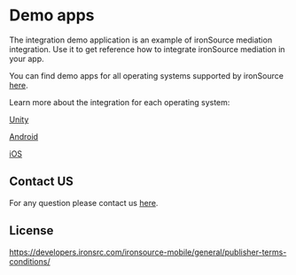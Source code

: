 # Demo apps  

The integration demo application is an example of ironSource mediation integration. Use it to get reference how to integrate ironSource mediation in your app.

You can find demo apps for all operating systems supported by ironSource [here](https://developers.ironsrc.com/developer-docs/unity/).

Learn more about the integration for each operating system:

[Unity](https://developers.ironsrc.com/developer-docs/unity/)

[Android](https://developers.ironsrc.com/developer-docs/unity/)

[iOS](https://developers.ironsrc.com/developer-docs/unity/)



## Contact US 
For any question please contact us [here](https://ironsrc.formtitan.com/knowledge-center#/).

## License 
https://developers.ironsrc.com/ironsource-mobile/general/publisher-terms-conditions/
